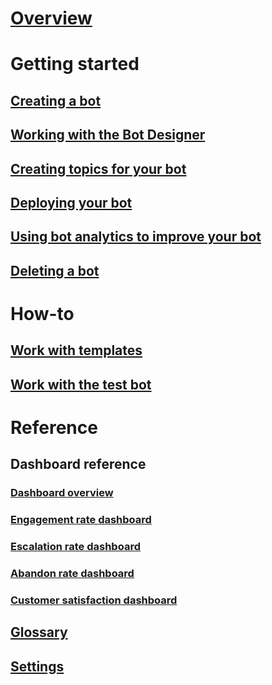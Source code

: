# [Overview](overview.md)

# Getting started

## [Creating a bot](getting-started-create-bot.md)

## [Working with the Bot Designer](getting-started-bot-designer.md)

## [Creating topics for your bot](getting-started-create-topics.md)

## [Deploying your bot](getting-started-deploy.md)

## [Using bot analytics to improve your bot](getting-started-analytics.md)

## [Deleting a bot](getting-started-delete-bot.md)

# How-to

## [Work with templates](how-to-templates.md)

## [Work with the test bot](how-to-test-bot.md)

# Reference

## Dashboard reference

### [Dashboard overview](dashboard-overview.md)

### [Engagement rate dashboard](dashboard-engagement.md)

### [Escalation rate dashboard](dashboard-escalation.md)

### [Abandon rate dashboard](dashboard-abandon.md)

### [Customer satisfaction dashboard](dashboard-csat.md)

## [Glossary](reference-glossary.md)

## [Settings](reference-settings.md)